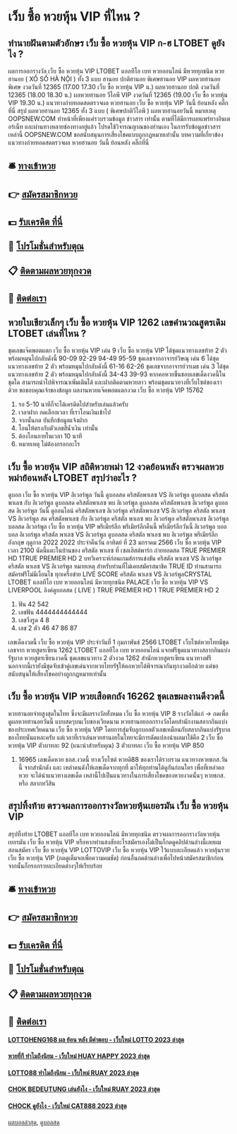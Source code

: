 # เว็บ ซื้อ หวยหุ้น VIP ที่ไหน ?
## ทํานายฝันตามตัวอักษร เว็บ ซื้อ หวยหุ้น VIP ก-ฮ LTOBET ดูยังไง ?
ผลการออกรางวัล เว็บ ซื้อ หวยหุ้น VIP LTOBET แอลทีโอ เบท หวยออนไลน์ มีหวยทุกชนิด หวยฮานอย ( XỔ SỐ HÀ NỘI ) ทั้ง 3 แบบ ฮานอย ปกติฮานอย พิเศษฮานอย VIP
ผลหวยฮานอย พิเศษ งวดวันที่ 12365 (17.00 17.30 เว็บ ซื้อ หวยหุ้น VIP น.)
ผลหวยฮานอย ปกติ งวดวันที่ 12365 (18.00 18.30 น.)
ผลหวยฮานอย วีไอพี VIP งวดวันที่ 12365 (19.00 เว็บ ซื้อ หวยหุ้น VIP 19.30 น.)
 แนวทางถ่ายทอดสดตรวจผล หวยฮานอย เว็บ ซื้อ หวยหุ้น VIP วันนี้ ย้อนหลัง คลิ๊กที่นี่ 
สรุป ผลหวยฮานอย 12365 ทั้ง 3 แบบ ( พิเศษปกติวีไอพี ) ผลหวยฮานอยวันนี้
หมายเหตุ OOPSNEW.COM ทำหน้าที่เพียงแค่รวบรวมข้อมูล ข่าวสาร เท่านั้น ตามที่ได้มีการเผยแพร่ทางอินเตอร์เน็ท และผ่านทางหลายช่องทางอยู่แล้ว โปรดใช้วิจารณญาณของท่านเอง ในการรับข้อมูลข่าวสารเหล่านี้ OOPSNEW.COM ขอสนับสนุนการเสี่ยงโชคแบบถูกกฎหมายเท่านั้น
บทความที่เกี่ยวข้อง
แนวทางถ่ายทอดสดตรวจผล หวยฮานอย วันนี้ ย้อนหลัง คลิ๊กที่นี่

## 🛎 [ทางเข้าหวย](https://bit.ly/3BG5bNw)
## 👉 [สมัครสมาชิกหวย](https://bit.ly/3BG5bNw)
## 💵 [รับเครดิต ที่นี่](https://bit.ly/3C3mvgS)
## 👑 [โปรโมชั่นสำหรับตุณ](https://bit.ly/3C3mvgS)
## 📋 [ติดตามผลหวยทุกงวด](https://bit.ly/3C3mvgS)
## 📱 [ติดต่อเรา](https://bit.ly/3C3mvgS)

## หวยใบเขียวเล็กๆ เว็บ ซื้อ หวยหุ้น VIP 1262 เลขคำนวณสูตรเดิม LTOBET เล่นที่ไหน ?
ชุดเลขแจ๊คพอตแตก เว็บ ซื้อ หวยหุ้น VIP เด่น 9 เว็บ ซื้อ หวยหุ้น VIP ได้ชุดแนวทางเลขท้าย 2 ตัว พร้อมหมุนไปกลับดังนี้
90-09
92-29
94-49
95-59
ชุดเลขจากอาจารย์วิษณุ เด่น 6 ได้ชุดแนวทางเลขท้าย 2 ตัว พร้อมหมุนไปกลับดังนี้
61-16
62-26
ชุดเลขจากอาจารย์วรเมธ เด่น 3 ได้ชุดแนวทางเลขท้าย 2 ตัว พร้อมหมุนไปกลับดังนี้
34-43
39-93
หากคอหวยชื่นชอบเลขเด็ดงวดนี้ในชุดใด สามารถนำไปพิจารณาเพิ่มเติมได้ และฝากติดตามหวยลาว พร้อมชุดแนวทางที่เว็บไซต์ของเราด้วย
ขอขอบคุณเจ้าของข้อมูล
ผลงานหวยแจ๊คพอตแตกงวด เว็บ ซื้อ หวยหุ้น VIP 15762

1. รอ 5-10 นาทีก็จะได้เครดิตไปสำหรับเล่นแล้วครับ
2. เวลาฝาก กดเลือกเวลา ที่เราโอนเงินเข้าไป
3. จากนั้นกด บันทึกข้อมูลแจ้งฝาก
4. โอนให้ตรงกับตัวเลขสีน้ำเงิน เท่านั้น
5. ต้องโอนภายในเวลา 10 นาที
6. หมายเหตุ ไม่ต้องกรอกอะไร

## เว็บ ซื้อ หวยหุ้น VIP สถิติหวยพม่า 12 งวดย้อนหลัง ตรวจผลหวยพม่าย้อนหลัง LTOBET สรุปว่าอะไร ?
ดูบอล เว็บ ซื้อ หวยหุ้น VIP ลิเวอร์พูล วันนี้ ดูบอลสด คริสตัลพาเลซ VS ลิเวอร์พูล ดูบอลสด คริสตัลพาเลซ กับ ลิเวอร์พูล ดูบอลสด คริสตัลพาเลซ พบ ลิเวอร์พูล ดูบอลสด คริสตัลพาเลซ ลิเวอร์พูล ดูบอลสด ลิเวอร์พูล วันนี้ ดูออนไลน์ คริสตัลพาเลซ ลิเวอร์พูล คริสตัลพาเลซ VS ลิเวอร์พูล คริสตัล พาเลซ VS ลิเวอร์พูล สด คริสตัลพาเลซ กับ ลิเวอร์พูล คริสตัล พาเลซ พบ ลิเวอร์พูล คริสตัลพาเลซ ลิเวอร์พูล บอลสด ลิเวอร์พูล เว็บ ซื้อ หวยหุ้น VIP พรีเมียร์ลีก พรีเมียร์ลีกคืนนี้ พรีเมียร์ลีกวันนี้ ลิเวอร์พูล บอล บอล ลิเวอร์พูล
คริสตัล พาเลซ VS ลิเวอร์พูล
ดูบอลสด คริสตัล พาเลซ พบ ลิเวอร์พูล พรีเมียร์ลีก อังกฤษ ฤดูกาล 2022 2022 ประจำคืนวัน อาทิตย์ ที่ 23 มกราคม 2566 เว็บ ซื้อ หวยหุ้น VIP เวลา 2100 นัดนี้แตะในบ้านของ คริสตัล พาเลซ ที่ เซลเฮิสต์พาร์ก ถ่ายทอดสด TRUE PREMIER HD 1TRUE PREMIER HD 2
บทวิเคราะห์ก่อนเกมส์การแข่งขัน คริสตัล พาเลซ VS ลิเวอร์พูล
คริสตัล พาเลซ VS ลิเวอร์พูล
หมายเหตุ สำหรับท่านที่ไม่เคยสมัครสมาชิค TRUE ID ท่านสามารถ สมัครฟรีไม่มีเงื่อนไข ทุกเครือข่าย
LIVE SCORE คริสตัล พาเลซ VS ลิเวอร์พูลCRYSTAL LTOBET แอลทีโอ เบท หวยออนไลน์ มีหวยทุกชนิด PALACE เว็บ ซื้อ หวยหุ้น VIP VS LIVERPOOL
ลิงค์ดูบอลสด ( LIVE )
TRUE PREMIER HD 1
 TRUE PREMIER HD 2 
1. ฟัน 42 542
2. เลขฟัน 4444444444444
3. เลขวิ่งรูด 4 8
4. เลข 2 ตัว 46 47 86 87

เลขเด็ดงวดนี้ เว็บ ซื้อ หวยหุ้น VIP ประจำวันที่ 1 กุมภาพันธ์ 2566 LTOBET เว็บไซต์หวยไทยมีชุดเลขจาก หวยสูตรเซียน 1262 LTOBET แอลทีโอ เบท หวยออนไลน์ แจกฟรีชุดแนวทางสลากกินแบ่งรัฐบาล หวยสูตรเซียนงวดนี้ ชุดเลขแนวทาง 2 ตัวงวด 1262 สำนักหวยสูตรเซียน แนวทางฟรี นอกจากนี้เรายังมีชุดจับเข้าคู่เลขเด่นจากหวยไทยรัฐให้คอหวยได้พิจารณากันทุกงวดอีกด้วย แต่ขอสนับสนุนให้เสี่ยงโชคอย่างถูกกฎหมายเท่านั้น

## เว็บ ซื้อ หวยหุ้น VIP หวยเสือตกถัง 16262 ชุดเลขผลงานดีงวดนี้
หวยฮานอยจ่ายสูงสุดในไทย
ซึ่งจะมีผลรางวัลทั้งหมด เว็บ ซื้อ หวยหุ้น VIP 8 รางวัลได้แก่
→ กดเพื่อดูผลหวยฮานอยวันนี้ แบบสดๆบนเว็บของเวียดนาม
หวยฮานอยออกรางวัลโดยสำนักงานสลากกินแบ่งของประเทศเวียดนาม เว็บ ซื้อ หวยหุ้น VIP โดยการสุ่มจับลูกบอลตัวเลขเหมือนกับสลากกินแบ่งรัฐบาลของไทยนั่นแหละครับ
แต่เวลาที่เราเล่นหวยฮานอยในไทยจะมีการดัดแปลงนำผลมาใช้คือ
2 เว็บ ซื้อ หวยหุ้น VIP ตัวบาทละ 92
(แนะนำสำหรับคุณ)
3 ตัวบาทละ เว็บ ซื้อ หวยหุ้น VIP 850
1. 16965 เลขเด็ดหวย ธกส.งวดนี้ ทางเว็บไซต์ หวยดี88 ของเราได้รวบรวม แนวทางหวยธกส.วันนี้ จากสำนักดัง และ เหล่าคนดังให้เลขเด็ดจากทุกที่ มาให้ทุกท่านได้ดูกันก่อนใคร เพื่อที่เหล่าคอหวย จะได้นำแนวทางเลขเด็ด เหล่านี้ไปเป็นแนวทางในการเสี่ยงโชคของหวยงวดนั้นๆ หวยธกส. หรือ สลากทวีสิน

## สรุปทิ้งท้าย ตรวจผลการออกรางวัลหวยหุ้นเยอรมัน เว็บ ซื้อ หวยหุ้น VIP
สรุปทิ้งท้าย LTOBET แอลทีโอ เบท หวยออนไลน์ มีหวยทุกชนิด ตรวจผลการออกรางวัลหวยหุ้นเยอรมัน เว็บ ซื้อ หวยหุ้น VIP หรือหากท่านสงสัยอะไรสมัครเองไม่เป็นก็กดดูคลิปด้านล่างนี้เลยผมสอนสมัคร เว็บ ซื้อ หวยหุ้น VIP LOTTOVIP เว็บ ซื้อ หวยหุ้น VIP ไว้แบบละเอียดแล้ว หวยลุ้นรวย เว็บ ซื้อ หวยหุ้น VIP (กดดูเต็มจอเพื่อความคมชัด)
ก่อนอื่นกดด้านล่างเพื่อไปหน้าสมัครสมาชิกก่อน
จากนั้นก็กรอกรายละเอียดต่างๆให้เรียบร้อย

## 🛎 [ทางเข้าหวย](https://bit.ly/3BG5bNw)
## 👉 [สมัครสมาชิกหวย](https://bit.ly/3BG5bNw)
## 💵 [รับเครดิต ที่นี่](https://bit.ly/3C3mvgS)
## 👑 [โปรโมชั่นสำหรับตุณ](https://bit.ly/3C3mvgS)
## 📋 [ติดตามผลหวยทุกงวด](https://bit.ly/3C3mvgS)
## 📱 [ติดต่อเรา](https://bit.ly/3C3mvgS)

#### [LOTTOHENG168 ผล ย้อน หลัง มีคำตอบ - เว็บใหม่ LOTTO 2023 ล่าสุด](https://atom.io/themes/lottoheng168%20ผล%20ย้อน%20หลัง%20มีคำตอบ%20-%20เว็บใหม่%20lotto%202023%20ล่าสุด)
#### [หวยยี่กี ทำไมถึงนิยม - เว็บใหม่ HUAY HAPPY 2023 ล่าสุด](https://atom.io/themes/หวยยี่กี%20ทำไมถึงนิยม%20-%20เว็บใหม่%20huay%20happy%202023%20ล่าสุด)
#### [LOTTO88 ทำไมถึงนิยม - เว็บใหม่ RUAY 2023 ล่าสุด](https://atom.io/themes/lotto88%20ทำไมถึงนิยม%20-%20เว็บใหม่%20ruay%202023%20ล่าสุด)
#### [CHOK BEDEUTUNG เล่นยังไง - เว็บใหม่ RUAY 2023 ล่าสุด](https://atom.io/themes/chok%20bedeutung%20เล่นยังไง%20-%20เว็บใหม่%20ruay%202023%20ล่าสุด)
#### [CHOCK ดูยังไง - เว็บใหม่ CAT888 2023 ล่าสุด](https://atom.io/themes/chock%20ดูยังไง%20-%20เว็บใหม่%20cat888%202023%20ล่าสุด)

[ผลบอลล่าสุด](https://siamsport.tv "ผลบอลล่าสุด"), [ดูบอลสด](https://siamsport.tv/ดูบอลสด "ดูบอลสด")